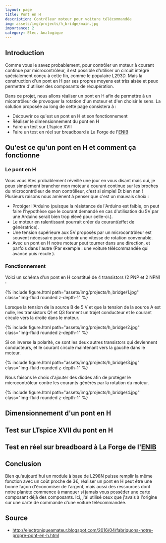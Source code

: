 ```yaml
---
layout: page
title: Pont en H
description: Contrôleur moteur pour voiture télécommandée
img: assets/img/projects/h_bridge/main.jpg
importance: 2
category: Elec. Analogique
---
```


## Introduction
Comme vous le savez probablement, pour contrôler un moteur à courant continue par microcontrôleur, il est possible d'utiliser un circuit intégré spécialement conçu à cette fin, comme le populaire L293D. Mais la construction d'un pont en H par ses propres moyens est très aisée et peux permettre d'utiliser des composants de récupération.

Dans ce projet, nous allons réaliser un pont en H afin de permettre à un micontrôleur de provoquer la rotation d'un moteur et d'en choisir le sens.
La solution proposée au long de cette page consistera à :
- Découvrir ce qu'est un pont en H et son fonctionnement
- Réaliser le dimensionnement du pont en H
- Faire un test sur LTspice XVII
- Faire un test en réel sur breadboard à La Forge de l'[ENIB](https://www.enib.fr/fr/)

## Qu'est ce qu'un pont en H et comment ça fonctionne

### Le pont en H
Vous vous êtes probablement réveillé une jour en vous disant mais oui, je peux simplement brancher mon moteur à courant continue sur les broches du microcontrôleur de mon contrôlleur, c'est si simple! Et bien nan !
Plusieurs raisons nous amènent à penser que c'est un mauvais choix :
- Protéger l'Arduino (puisque la résistance de l'Arduino est faible, on peut faire l'hypothèse que le courant demandé en cas d'utilisation du 5V par une Arduino serait bien trop élevé pour celle-ci.).
- Le moteur en ralentissant pourrait créer du courant(effet de génératrice). 
- Une tension supérieure aux 5V proposés par un microcontrôleur est souvent nécessaire pour obtenir une vitesse de rotation convenable.
- Avec un pont en H notre moteur peut tourner dans une direction, et parfois dans l'autre (Par exemple : une voiture télécommandée qui avance puis recule ).

### Fonctionnement
Voici un schéma d'un pont en H constitué de 4 transistors (2 PNP et 2 NPN) :

{% include figure.html path="assets/img/projects/h_bridge/1.jpg" class="img-fluid rounded z-depth-1" %}

Lorsque la tension de la source B de 5 V et que la tension de la source A est nulle, les transistors Q1 et Q3 forment un trajet conducteur et le courant circule vers la droite dans le moteur.

{% include figure.html path="assets/img/projects/h_bridge/2.jpg" class="img-fluid rounded z-depth-1" %}

Si on inverse la polarité, ce sont les deux autres transistors qui deviennent conducteurs, et le courant circule maintenant vers la gauche dans le moteur.

{% include figure.html path="assets/img/projects/h_bridge/3.jpg" class="img-fluid rounded z-depth-1" %}

Nous faisons le choix d'ajouter des diodes afin de protéger le microcontrôleur contre les courants générés par la rotation du moteur.

{% include figure.html path="assets/img/projects/h_bridge/4.jpg" class="img-fluid rounded z-depth-1" %}


## Dimensionnement d'un pont en H

## Test sur LTspice XVII du pont en H

## Test en réel sur breadboard à La Forge de l'[ENIB](https://www.enib.fr/fr/)


## Conclusion

Bien qu'aujourd'hui un module à base de L298N puisse remplir la même fonction avec un coût proche de 3€, réaliser un pont en H peut être une bonne façon d'économiser de l'argent, mais aussi des ressources dont notre planète commence à manquer si jamais vous posséder une carte composant déjà des composants. Ici, j'ai utilisé ceux que j'avais à l'origine sur une carte de commande d'une voiture télécommandée.

## Source
- <http://electroniqueamateur.blogspot.com/2016/04/fabriquons-notre-propre-pont-en-h.html>
